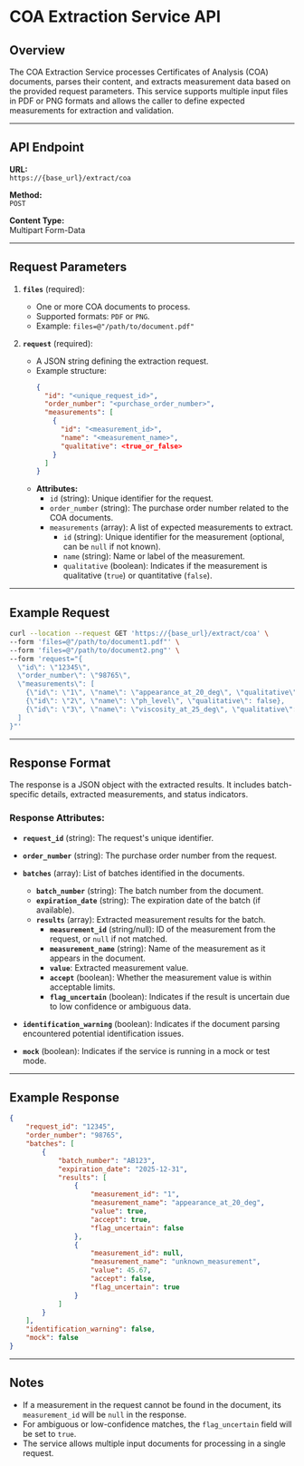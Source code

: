 
# COA Extraction Service API

## Overview

The COA Extraction Service processes Certificates of Analysis (COA) documents, parses their content, and extracts measurement data based on the provided request parameters. This service supports multiple input files in PDF or PNG formats and allows the caller to define expected measurements for extraction and validation.

---

## API Endpoint

**URL:**  
`https://{base_url}/extract/coa`

**Method:**  
`POST`

**Content Type:**  
Multipart Form-Data

---

## Request Parameters

1. **`files`** (required):  
   - One or more COA documents to process.
   - Supported formats: `PDF` or `PNG`.  
   - Example: `files=@"/path/to/document.pdf"`

2. **`request`** (required):  
   - A JSON string defining the extraction request.
   - Example structure:
     ```json
     {
       "id": "<unique_request_id>",
       "order_number": "<purchase_order_number>",
       "measurements": [
         {
           "id": "<measurement_id>",
           "name": "<measurement_name>",
           "qualitative": <true_or_false>
         }
       ]
     }
     ```
   - **Attributes:**
     - `id` (string): Unique identifier for the request.
     - `order_number` (string): The purchase order number related to the COA documents.
     - `measurements` (array): A list of expected measurements to extract.
       - `id` (string): Unique identifier for the measurement (optional, can be `null` if not known).
       - `name` (string): Name or label of the measurement.
       - `qualitative` (boolean): Indicates if the measurement is qualitative (`true`) or quantitative (`false`).

---

## Example Request

```bash
curl --location --request GET 'https://{base_url}/extract/coa' \
--form 'files=@"/path/to/document1.pdf"' \
--form 'files=@"/path/to/document2.png"' \
--form 'request="{
  \"id\": \"12345\",
  \"order_number\": \"98765\",
  \"measurements\": [
    {\"id\": \"1\", \"name\": \"appearance_at_20_deg\", \"qualitative\": true},
    {\"id\": \"2\", \"name\": \"ph_level\", \"qualitative\": false},
    {\"id\": \"3\", \"name\": \"viscosity_at_25_deg\", \"qualitative\": false}
  ]
}"'
```

---

## Response Format

The response is a JSON object with the extracted results. It includes batch-specific details, extracted measurements, and status indicators.

### Response Attributes:

- **`request_id`** (string): The request's unique identifier.
- **`order_number`** (string): The purchase order number from the request.
- **`batches`** (array): List of batches identified in the documents.
  - **`batch_number`** (string): The batch number from the document.
  - **`expiration_date`** (string): The expiration date of the batch (if available).
  - **`results`** (array): Extracted measurement results for the batch.
    - **`measurement_id`** (string/null): ID of the measurement from the request, or `null` if not matched.
    - **`measurement_name`** (string): Name of the measurement as it appears in the document.
    - **`value`**: Extracted measurement value.
    - **`accept`** (boolean): Whether the measurement value is within acceptable limits.
    - **`flag_uncertain`** (boolean): Indicates if the result is uncertain due to low confidence or ambiguous data.

- **`identification_warning`** (boolean): Indicates if the document parsing encountered potential identification issues.
- **`mock`** (boolean): Indicates if the service is running in a mock or test mode.

---

## Example Response

```json
{
    "request_id": "12345",
    "order_number": "98765",
    "batches": [
        {
            "batch_number": "AB123",
            "expiration_date": "2025-12-31",
            "results": [
                {
                    "measurement_id": "1",
                    "measurement_name": "appearance_at_20_deg",
                    "value": true,
                    "accept": true,
                    "flag_uncertain": false
                },
                {
                    "measurement_id": null,
                    "measurement_name": "unknown_measurement",
                    "value": 45.67,
                    "accept": false,
                    "flag_uncertain": true
                }
            ]
        }
    ],
    "identification_warning": false,
    "mock": false
}
```

---

## Notes

- If a measurement in the request cannot be found in the document, its `measurement_id` will be `null` in the response.
- For ambiguous or low-confidence matches, the `flag_uncertain` field will be set to `true`.
- The service allows multiple input documents for processing in a single request.
